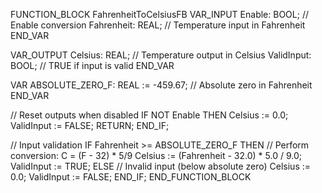 FUNCTION_BLOCK FahrenheitToCelsiusFB
VAR_INPUT
    Enable: BOOL;           // Enable conversion
    Fahrenheit: REAL;       // Temperature input in Fahrenheit
END_VAR

VAR_OUTPUT
    Celsius: REAL;          // Temperature output in Celsius
    ValidInput: BOOL;       // TRUE if input is valid
END_VAR

VAR
    ABSOLUTE_ZERO_F: REAL := -459.67; // Absolute zero in Fahrenheit
END_VAR

// Reset outputs when disabled
IF NOT Enable THEN
    Celsius := 0.0;
    ValidInput := FALSE;
    RETURN;
END_IF;

// Input validation
IF Fahrenheit >= ABSOLUTE_ZERO_F THEN
    // Perform conversion: C = (F - 32) * 5/9
    Celsius := (Fahrenheit - 32.0) * 5.0 / 9.0;
    ValidInput := TRUE;
ELSE
    // Invalid input (below absolute zero)
    Celsius := 0.0;
    ValidInput := FALSE;
END_IF;
END_FUNCTION_BLOCK
